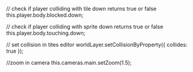 // check if player colliding with tile down returns true or false
this.player.body.blocked.down;

// check if player colliding with sprite down returns true or false
this.player.body.touching.down;

// set collision in tites editor
worldLayer.setCollisionByProperty({ collides: true });

//zoom in camera
this.cameras.main.setZoom(1.5);
